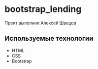 # bootstrap_lending
Прект выполнил Алексей Швецов

## Используемые технологии
- HTML
- CSS
- Bootstrap
